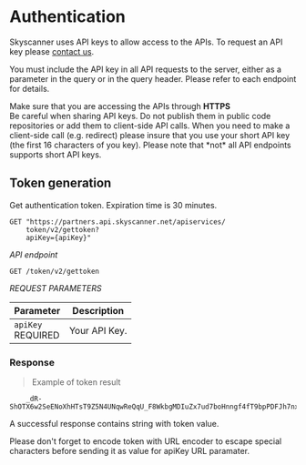 # Authentication

Skyscanner uses API keys to allow access to the APIs. To request an API key please [contact us](https://partners.skyscanner.net/contact/).

You must include the API key in all API requests to the server, either as a parameter in the query or in the query header. Please refer to each endpoint for details.

<aside class="warning">Make sure that you are accessing the APIs through <b>HTTPS</b></aside>

<aside class="warning">
Be careful when sharing API keys. Do not publish them in public code repositories or add them to client-side API calls. When you need to make a client-side call (e.g. redirect) please insure that you use your short API key (the first 16 characters of you key). Please note that *not* all API endpoints supports short API keys.
</aside>


## Token generation

Get authentication token. Expiration time is 30 minutes.

```shell
GET "https://partners.api.skyscanner.net/apiservices/
	token/v2/gettoken?
    apiKey={apiKey}"
```

*API endpoint*

`GET /token/v2/gettoken`

*REQUEST PARAMETERS*

| Parameter | Description |
| --------- | ------- |
| ```apiKey``` <br><span class="required">REQUIRED</span> | Your API Key. |


### Response

> Example of token result

```shell
	_dR-ShOTX6w2SeENoXhHTsT9Z5N4UNqwReQqU_F8WkbgMDIuZx7ud7boHnngf4fT9bpPDFJh7nxB3hWsAT8x76w==
```

A successful response contains string with token value.

<aside class="warning">
Please don't forget to encode token with URL encoder to escape special characters before sending it as value for apiKey URL paramater.
</aside>

